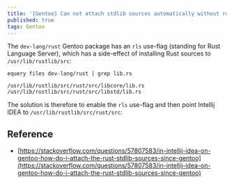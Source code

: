 ```yaml
---
title: '[Gentoo] Can not attach stdlib sources automatically without rustup'
published: true
tags: Gentoo
---
```


The `dev-lang/rust` Gentoo package has an `rls` use-flag (standing for Rust
Language Server), which has a side-effect of installing Rust sources to
`/usr/lib/rustlib/src`:

```shell
equery files dev-lang/rust | grep lib.rs

/usr/lib/rustlib/src/rust/src/libcore/lib.rs
/usr/lib/rustlib/src/rust/src/libstd/lib.rs
```

The solution is therefore to enable the `rls` use-flag and then point Intellij
IDEA to `/usr/lib/rustlib/src/rust/src`:


## Reference

- [https://stackoverflow.com/questions/57807583/in-intellij-idea-on-gentoo-how-do-i-attach-the-rust-stdlib-sources-since-gentoo](https://stackoverflow.com/questions/57807583/in-intellij-idea-on-gentoo-how-do-i-attach-the-rust-stdlib-sources-since-gentoo)